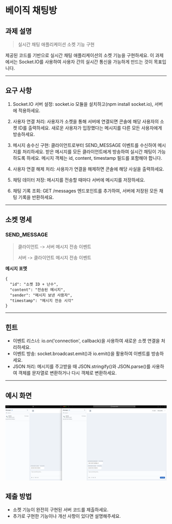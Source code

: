 # 베이직 채팅방
## 과제 설명
> 실시간 채팅 애플리케이션 소켓 기능 구현

제공된 코드를 기반으로 실시간 채팅 애플리케이션의 소켓 기능을 구현하세요. 이 과제에서는 Socket.IO를 사용하여 사용자 간의 실시간 통신을 가능하게 만드는 것이 목표입니다.

---

## 요구 사항
1. Socket.IO 서버 설정:
socket.io 모듈을 설치하고(npm install socket.io), 서버에 적용하세요.

2. 사용자 연결 처리:
사용자가 소켓을 통해 서버에 연결되면 콘솔에 해당 사용자의 소켓 ID를 출력하세요.
새로운 사용자가 입장했다는 메시지를 다른 모든 사용자에게 방송하세요.

3. 메시지 송수신 구현:
클라이언트로부터 SEND_MESSAGE 이벤트를 수신하여 메시지를 처리하세요.
받은 메시지를 모든 클라이언트에게 방송하여 실시간 채팅이 가능하도록 하세요.
메시지 객체는 id, content, timestamp 필드를 포함해야 합니다.

4. 사용자 연결 해제 처리:
사용자가 연결을 해제하면 콘솔에 해당 사실을 출력하세요.

5. 채팅 데이터 저장:
메시지를 전송할 때마다 서버에 메시지를 저장하세요.

6. 채팅 기록 조회:
GET /messages 엔드포인트를 추가하여, 서버에 저장된 모든 채팅 기록을 반환하세요.
---

## 소켓 명세
### SEND_MESSAGE
> 클라이언트 -> 서버 메시지 전송 이벤트
> 
> 서버 -> 클라이언트 메시지 전송 이벤트

**메시지 포멧**
```
{
  "id": "소켓 ID + 난수",
  "content": "전송된 메시지",
  "sender": "메시지 보낸 사용자",
  "timestamp": "메시지 전송 시각"
}
```

---

## 힌트
- 이벤트 리스너: io.on('connection', callback)을 사용하여 새로운 소켓 연결을 처리하세요.
- 이벤트 방송: socket.broadcast.emit()과 io.emit()을 활용하여 이벤트를 방송하세요.
- JSON 처리: 메시지를 주고받을 때 JSON.stringify()와 JSON.parse()를 사용하여 객체를 문자열로 변환하거나 다시 객체로 변환하세요.


---

## 예시 화면
![demo.png](./demo.png)

## 제출 방법
- 소켓 기능이 완전히 구현된 서버 코드를 제출하세요.
- 추가로 구현한 기능이나 개선 사항이 있다면 설명해주세요.


